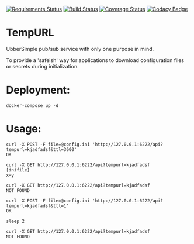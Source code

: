 [![Requirements Status](https://requires.io/github/Azulinho/tempURL/requirements.svg?branch=master)](https://requires.io/github/Azulinho/tempURL/requirements/?branch=master)
[![Build Status](https://travis-ci.org/Azulinho/tempURL.svg?branch=master)](https://travis-ci.org/azulinho/tempurl)
[![Coverage Status](https://coveralls.io/repos/azulinho/tempurl/badge.svg?branch=master&service=github)](https://coveralls.io/github/azulinho/tempurl?branch=master)
[![Codacy Badge](https://api.codacy.com/project/badge/Grade/a787afaa255e496886e9d25ac30fe20c)](https://www.codacy.com/app/mail_34/tempURL?utm_source=github.com&amp;utm_medium=referral&amp;utm_content=Azulinho/tempURL&amp;utm_campaign=Badge_Grade)



TempURL
=========

UbberSimple pub/sub service with only one purpose in mind.

To provide a 'safeish' way for applications to download configuration files or secrets during initialization.

Deployment:
============

    docker-compose up -d


Usage:
=========

    curl -X POST -F file=@config.ini 'http://127.0.0.1:6222/api?tempurl=kjadfadsf&ttl=3600'
    OK

    curl -X GET http://127.0.0.1:6222/api?tempurl=kjadfadsf
    [inifile]
    x=y

    curl -X GET http://127.0.0.1:6222/api?tempurl=kjadfadsf
    NOT FOUND

    curl -X POST -F file=@config.ini 'http://127.0.0.1:6222/api?tempurl=kjadfadsf&ttl=1'
    OK

    sleep 2

    curl -X GET http://127.0.0.1:6222/api?tempurl=kjadfadsf
    NOT FOUND

